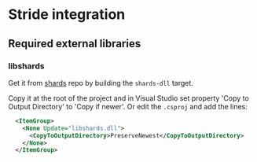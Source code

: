 ﻿# Stride integration

## Required external libraries

### libshards

Get it from [shards](https://github.com/fragcolor-xyz/shards) repo by building the `shards-dll` target.

Copy it at the root of the project and in Visual Studio set property 'Copy to Output Directory' to 'Copy if newer'.
Or edit the `.csproj` and add the lines:

```xml
  <ItemGroup>
    <None Update="libshards.dll">
      <CopyToOutputDirectory>PreserveNewest</CopyToOutputDirectory>
    </None>
  </ItemGroup>
```
